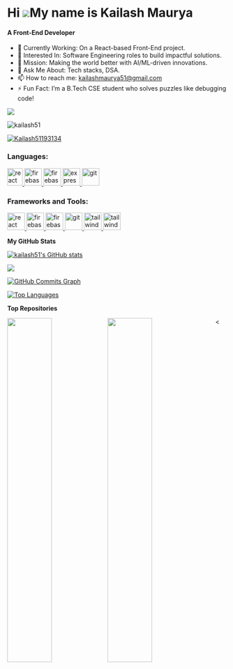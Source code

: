 Hi ![](https://user-images.githubusercontent.com/18350557/176309783-0785949b-9127-417c-8b55-ab5a4333674e.gif)My name is Kailash Maurya
======================================================================================================================================
<h4>A Front-End Developer </h4>

- 🔭 Currently Working: On a React-based Front-End project.
- 🌱 Interested In: Software Engineering roles to build impactful solutions.
- 👯 Mission: Making the world better with AI/ML-driven innovations. 
- 💬 Ask Me About: Tech stacks, DSA.
- 📫 How to reach me: kailashmaurya51@gmail.com
- ⚡ Fun Fact: I’m a B.Tech CSE student who solves puzzles like debugging code!

<a href="https://www.github.com/kailash51" target="_blank" rel="noreferrer"><img
src="https://img.shields.io/github/followers/kailash51?logo=github&style=for-the-badge&color=0891b2&labelColor=1c1917" /></a>
<p align="left"> <img src="https://komarev.com/ghpvc/?username=kailash51&label=Profile%20views&color=0e75b6&style=flat" alt="kailash51" /> </p>

<p align="left"> <a href="https://twitter.com/Kailash51193134" target="blank"><img src="https://img.shields.io/twitter/follow/Kailash51193134?logo=twitter&style=for-the-badge" alt="Kailash51193134" /></a> </p>

<h3 align="left">Languages:</h3>
<p align="left"> <a href="https://reactjs.org/" target="_blank" rel="noreferrer"> <img src="https://upload.wikimedia.org/wikipedia/commons/thumb/1/18/ISO_C%2B%2B_Logo.svg/800px-ISO_C%2B%2B_Logo.svg.png" alt="react" width="35" height="40"/> </a> </a> <a href="https://firebase.google.com/" target="_blank" rel="noreferrer"> <img src="https://cdn4.iconfinder.com/data/icons/logos-and-brands/512/267_Python_logo-512.png" alt="firebase" width="40" height="40"/> </a> <a href="https://firebase.google.com/" target="_blank" rel="noreferrer"> <img src="https://upload.wikimedia.org/wikipedia/commons/thumb/9/99/Unofficial_JavaScript_logo_2.svg/2048px-Unofficial_JavaScript_logo_2.svg.png" alt="firebase" width="40" height="40"/> </a> <a href="https://flutter.dev" target="_blank" rel="noreferrer"> <img src="https://cdn-images-1.medium.com/max/1200/1*knHF_qpxdtS8h0Z8EeqowA.png" alt="express" width="40" height="40"/> </a> <a href="https://git-scm.com/" target="_blank" rel="noreferrer"> <img src="https://cdn-icons-png.flaticon.com/512/226/226777.png" alt="git" width="40" height="40"/> </a>  </p>

<h3 align="left">Frameworks and Tools:</h3>
<p align="left"> <a href="https://reactjs.org/" target="_blank" rel="noreferrer"> <img src="https://upload.wikimedia.org/wikipedia/commons/thumb/a/a7/React-icon.svg/2300px-React-icon.svg.png" alt="react" width="40" height="40"/> </a> <a href="https://firebase.google.com/" target="_blank" rel="noreferrer"> <img src="https://www.tutorialsteacher.com/Content/images/home/mongodb.svg" alt="firebase" width="40" height="40"/> </a> <a href="https://firebase.google.com/" target="_blank" rel="noreferrer"> <img src="https://www.vectorlogo.zone/logos/firebase/firebase-icon.svg" alt="firebase" width="40" height="40"/> </a> <a href="https://flutter.dev" target="_blank" rel="noreferrer">  <img src="https://img.icons8.com/nolan/512/github.png" alt="git" width="40" height="40"/> </a> <a href="https://tailwindcss.com/" target="_blank" rel="noreferrer"> <img src="https://www.vectorlogo.zone/logos/tailwindcss/tailwindcss-icon.svg" alt="tailwind" width="40" height="40"/> </a> <a href="https://tailwindcss.com/" target="_blank" rel="noreferrer"> <img src="https://seeklogo.com/images/N/nodejs-logo-FBE122E377-seeklogo.com.png" alt="tailwind" width="40" height="40"/> </a> </a> <a href="https://tailwindcss.com/" target="_blank" rel="noreferrer">   <a href="https://tailwindcss.com/" target="_blank" rel="noreferrer">  </a> </p>




<b>My GitHub Stats</b>

<a href="http://www.github.com/kailash51"><img src="https://github-readme-stats.vercel.app/api?username=kailash51&show_icons=true&hide=&count_private=true&title_color=22c55e&text_color=ffffff&icon_color=0891b2&bg_color=1c1917&hide_border=true&show_icons=true" alt="kailash51's GitHub stats" /></a>

<a href="http://www.github.com/kailash51"><img src="https://github-readme-streak-stats.herokuapp.com/?user=kailash51&stroke=ffffff&background=1c1917&ring=22c55e&fire=22c55e&currStreakNum=ffffff&currStreakLabel=22c55e&sideNums=ffffff&sideLabels=ffffff&dates=ffffff&hide_border=true" /></a>

<a href="http://www.github.com/kailash51"><img src="https://github-readme-activity-graph.cyclic.app/graph?username=kailash51&bg_color=1c1917&color=ffffff&line=0891b2&point=ffffff&area_color=1c1917&area=true&hide_border=true&custom_title=GitHub%20Commits%20Graph" alt="GitHub Commits Graph" /></a>

<a href="https://github.com/kailash51" align="left"><img src="https://github-readme-stats.vercel.app/api/top-langs/?username=kailash51&langs_count=10&title_color=22c55e&text_color=ffffff&icon_color=0891b2&bg_color=1c1917&hide_border=true&locale=en&custom_title=Top%20%Languages" alt="Top Languages" /></a>

<b>Top Repositories</b>

<div width="100%" align="center"><a href="https://github.com/Kailash51/Voice-Based-Patient-Call-System" align="left"><img align="left" width="45%" src="https://github-readme-stats.vercel.app/api/pin/?username=kailash51&repo=Voice-Based-Patient-Call-System&title_color=22c55e&text_color=ffffff&icon_color=0891b2&bg_color=1c1917&hide_border=true&locale=en" /></a><<a href="https://github.com/Kailash51/Hack-A-Sol-3.0" align="left"><img align="left" width="45%" src="https://github-readme-stats.vercel.app/api/pin/?username=kailash51&repo=Hack-A-Sol-3.0&title_color=22c55e&text_color=ffffff&icon_color=0891b2&bg_color=1c1917&hide_border=true&locale=en" /></a></div><br /><br /><br /><br /><br /><br /><br />
